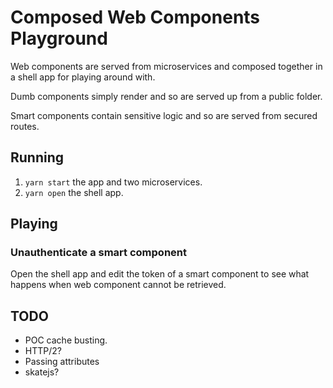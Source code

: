 # Composed Web Components Playground
Web components are served from microservices and composed 
together in a shell app for playing around with.

Dumb components simply render and so are served up from a public folder.

Smart components contain sensitive logic and so are served from secured routes.

## Running
1. `yarn start` the app and two microservices.
1. `yarn open` the shell app.

## Playing
### Unauthenticate a smart component
Open the shell app and edit the token of a smart component to see what happens when web component cannot be retrieved.


## TODO
* POC cache busting.
* HTTP/2?
* Passing attributes
* skatejs?